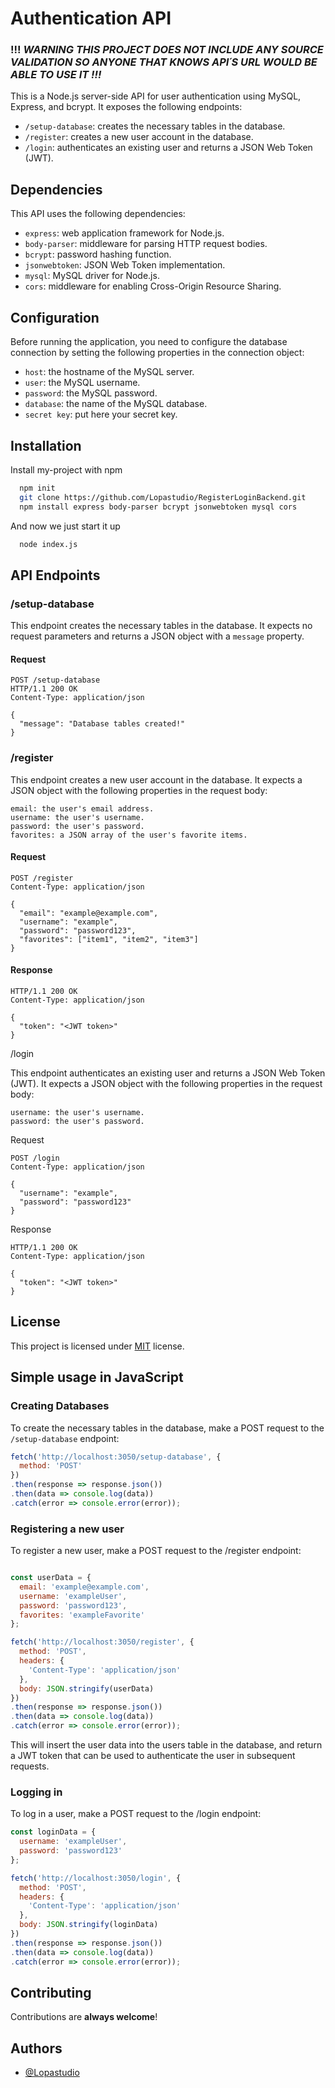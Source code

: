 # Authentication API
### !!! ***WARNING** THIS PROJECT DOES NOT INCLUDE ANY SOURCE VALIDATION SO ANYONE THAT KNOWS API´S URL WOULD BE ABLE TO USE IT !!!*

This is a Node.js server-side API for user authentication using MySQL, Express, and bcrypt. It exposes the following endpoints:
- `/setup-database`: creates the necessary tables in the database.
- `/register`: creates a new user account in the database.
- `/login`: authenticates an existing user and returns a JSON Web Token (JWT).
## Dependencies

This API uses the following dependencies:

- `express`: web application framework for Node.js.
- `body-parser`: middleware for parsing HTTP request bodies.
- `bcrypt`: password hashing function.
- `jsonwebtoken`: JSON Web Token implementation.
- `mysql`: MySQL driver for Node.js.
- `cors`: middleware for enabling Cross-Origin Resource Sharing.

## Configuration

Before running the application, you need to configure the database connection by setting the following properties in the connection object:

- `host`: the hostname of the MySQL server.
- `user`: the MySQL username.
- `password`: the MySQL password.
- `database`: the name of the MySQL database.
- `secret key`: put here your secret key.

## Installation

Install my-project with npm

```bash
  npm init
  git clone https://github.com/Lopastudio/RegisterLoginBackend.git
  npm install express body-parser bcrypt jsonwebtoken mysql cors
```
And now we just start it up
```bash
  node index.js
```
    
## API Endpoints

### /setup-database

This endpoint creates the necessary tables in the database. It expects no request parameters and returns a JSON object with a `message` property.

#### Request

```mysql
POST /setup-database
HTTP/1.1 200 OK
Content-Type: application/json

{
  "message": "Database tables created!"
}
```

### /register

This endpoint creates a new user account in the database. It expects a JSON object with the following properties in the request body:

    email: the user's email address.
    username: the user's username.
    password: the user's password.
    favorites: a JSON array of the user's favorite items.

#### Request

```mysql
POST /register
Content-Type: application/json

{
  "email": "example@example.com",
  "username": "example",
  "password": "password123",
  "favorites": ["item1", "item2", "item3"]
}
```

#### Response

```mysql
HTTP/1.1 200 OK
Content-Type: application/json

{
  "token": "<JWT token>"
}
```

/login

This endpoint authenticates an existing user and returns a JSON Web Token (JWT). It expects a JSON object with the following properties in the request body:

    username: the user's username.
    password: the user's password.

Request

```mysql
POST /login
Content-Type: application/json

{
  "username": "example",
  "password": "password123"
}
```
Response

```mysql
HTTP/1.1 200 OK
Content-Type: application/json

{
  "token": "<JWT token>"
}
```
## License

This project is licensed under [MIT](https://choosealicense.com/licenses/mit/) license.
## Simple usage in JavaScript

### Creating Databases

To create the necessary tables in the database, make a POST request to the `/setup-database` endpoint:

```javascript
fetch('http://localhost:3050/setup-database', { 
  method: 'POST' 
})
.then(response => response.json())
.then(data => console.log(data))
.catch(error => console.error(error));
```

### Registering a new user

To register a new user, make a POST request to the /register endpoint:

```javascript

const userData = {
  email: 'example@example.com',
  username: 'exampleUser',
  password: 'password123',
  favorites: 'exampleFavorite'
};

fetch('http://localhost:3050/register', {
  method: 'POST',
  headers: {
    'Content-Type': 'application/json'
  },
  body: JSON.stringify(userData)
})
.then(response => response.json())
.then(data => console.log(data))
.catch(error => console.error(error));
```

This will insert the user data into the users table in the database, and return a JWT token that can be used to authenticate the user in subsequent requests.

### Logging in

To log in a user, make a POST request to the /login endpoint:

```javascript
const loginData = {
  username: 'exampleUser',
  password: 'password123'
};

fetch('http://localhost:3050/login', {
  method: 'POST',
  headers: {
    'Content-Type': 'application/json'
  },
  body: JSON.stringify(loginData)
})
.then(response => response.json())
.then(data => console.log(data))
.catch(error => console.error(error));
```
## Contributing

Contributions are **always welcome**!

## Authors

- [@Lopastudio](https://www.github.com/Lopastudio)
